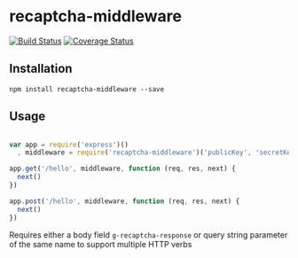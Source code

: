 # recaptcha-middleware

[![Build Status](https://travis-ci.org/confuser/node-recaptcha-middleware.png?branch=master)](https://travis-ci.org/confuser/node-recaptcha-middleware)
[![Coverage Status](https://coveralls.io/repos/confuser/node-recaptcha-middleware/badge.png?branch=master)](https://coveralls.io/r/confuser/node-recaptcha-middleware?branch=master)

## Installation
```
npm install recaptcha-middleware --save
```

## Usage
```js

var app = require('express')()
  , middleware = require('recaptcha-middleware')('publicKey', 'secretKey')

app.get('/hello', middleware, function (req, res, next) {
  next()
})

app.post('/hello', middleware, function (req, res, next) {
  next()
})

```

Requires either a body field `g-recaptcha-response` or query string parameter of the same name to support multiple HTTP verbs